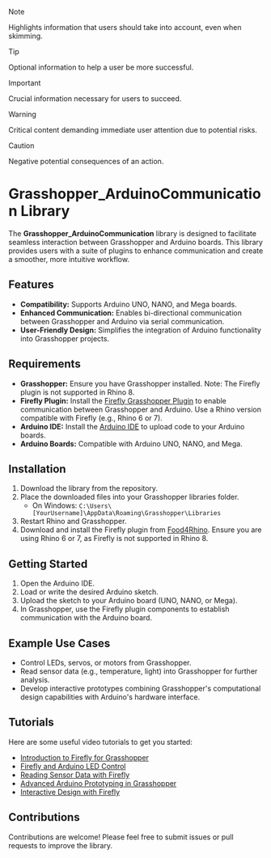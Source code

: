 > [!NOTE]  
> Highlights information that users should take into account, even when skimming.

> [!TIP]
> Optional information to help a user be more successful.

> [!IMPORTANT]  
> Crucial information necessary for users to succeed.

> [!WARNING]  
> Critical content demanding immediate user attention due to potential risks.

> [!CAUTION]
> Negative potential consequences of an action.

# Grasshopper_ArduinoCommunication Library

The **Grasshopper_ArduinoCommunication** library is designed to facilitate seamless interaction between Grasshopper and Arduino boards. This library provides users with a suite of plugins to enhance communication and create a smoother, more intuitive workflow.

## Features
- **Compatibility:** Supports Arduino UNO, NANO, and Mega boards.
- **Enhanced Communication:** Enables bi-directional communication between Grasshopper and Arduino via serial communication.
- **User-Friendly Design:** Simplifies the integration of Arduino functionality into Grasshopper projects.

## Requirements
- **Grasshopper:** Ensure you have Grasshopper installed. Note: The Firefly plugin is not supported in Rhino 8.
- **Firefly Plugin:** Install the [Firefly Grasshopper Plugin](https://www.food4rhino.com/en/app/firefly) to enable communication between Grasshopper and Arduino. Use a Rhino version compatible with Firefly (e.g., Rhino 6 or 7).
- **Arduino IDE:** Install the [Arduino IDE](https://www.arduino.cc/en/software) to upload code to your Arduino boards.
- **Arduino Boards:** Compatible with Arduino UNO, NANO, and Mega.

## Installation
1. Download the library from the repository.
2. Place the downloaded files into your Grasshopper libraries folder.
   - On Windows: `C:\Users\[YourUsername]\AppData\Roaming\Grasshopper\Libraries`
3. Restart Rhino and Grasshopper.
4. Download and install the Firefly plugin from [Food4Rhino](https://www.food4rhino.com/en/app/firefly). Ensure you are using Rhino 6 or 7, as Firefly is not supported in Rhino 8.

## Getting Started
1. Open the Arduino IDE.
2. Load or write the desired Arduino sketch.
3. Upload the sketch to your Arduino board (UNO, NANO, or Mega).
4. In Grasshopper, use the Firefly plugin components to establish communication with the Arduino board.

## Example Use Cases
- Control LEDs, servos, or motors from Grasshopper.
- Read sensor data (e.g., temperature, light) into Grasshopper for further analysis.
- Develop interactive prototypes combining Grasshopper's computational design capabilities with Arduino's hardware interface.

## Tutorials
Here are some useful video tutorials to get you started:
- [Introduction to Firefly for Grasshopper](https://www.youtube.com/watch?v=a1fwyfkEHAg)
- [Firefly and Arduino LED Control](https://www.youtube.com/watch?v=TYRZSxwqlGg)
- [Reading Sensor Data with Firefly](https://www.youtube.com/watch?v=yyuM2p2UDsE)
- [Advanced Arduino Prototyping in Grasshopper](https://www.youtube.com/watch?v=RIMbaeGnDlI)
- [Interactive Design with Firefly](https://www.youtube.com/watch?v=4cGnw35fzzM)

## Contributions
Contributions are welcome! Please feel free to submit issues or pull requests to improve the library.


